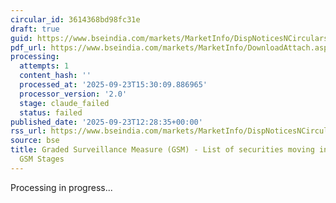 ```yaml
---
circular_id: 3614368bd98fc31e
draft: true
guid: https://www.bseindia.com/markets/MarketInfo/DispNoticesNCirculars.aspx?Noticeid={14318C46-47BB-445D-B8F1-F7A669E70FF1}&noticeno=20250923-53&dt=09/23/2025&icount=53&totcount=78&flag=0
pdf_url: https://www.bseindia.com/markets/MarketInfo/DownloadAttach.aspx?id=20250923-53&attachedId=cc27cc78-80e7-4476-98a2-a1dbe24fa3a9
processing:
  attempts: 1
  content_hash: ''
  processed_at: '2025-09-23T15:30:09.886965'
  processor_version: '2.0'
  stage: claude_failed
  status: failed
published_date: '2025-09-23T12:28:35+00:00'
rss_url: https://www.bseindia.com/markets/MarketInfo/DispNoticesNCirculars.aspx?Noticeid={14318C46-47BB-445D-B8F1-F7A669E70FF1}&noticeno=20250923-53&dt=09/23/2025&icount=53&totcount=78&flag=0
source: bse
title: Graded Surveillance Measure (GSM) - List of securities moving into their respective
  GSM Stages
---
```


Processing in progress...